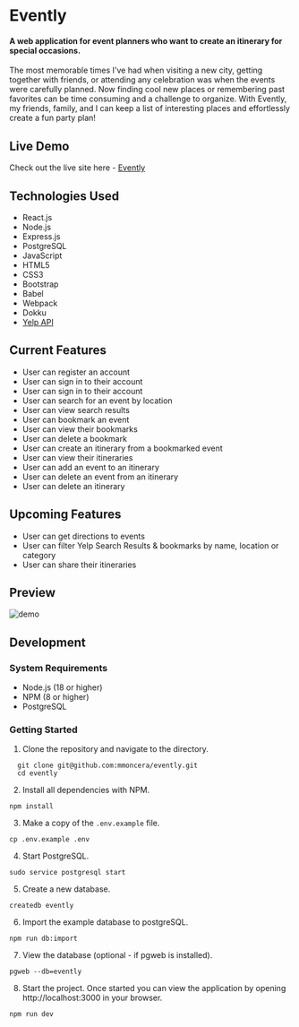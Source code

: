 # Evently

#### A web application for event planners who want to create an itinerary for special occasions.

The most memorable times I've had when visiting a new city, getting together with friends, or attending any celebration was when the events were carefully planned. Now finding cool new places or remembering past favorites can be time consuming and a challenge to organize. With Evently, my friends, family, and I can keep a list of interesting places and effortlessly create a fun party plan!

## Live Demo
Check out the live site here - [Evently](https://evently.michaelmoncera.com/)

## Technologies Used
* React.js
* Node.js
* Express.js
* PostgreSQL
* JavaScript
* HTML5
* CSS3
* Bootstrap
* Babel
* Webpack
* Dokku
* [Yelp API](https://www.yelp.com/developers/documentation/v3/get_started)

## Current Features
* User can register an account
* User can sign in to their account
* User can sign in to their account
* User can search for an event by location
* User can view search results
* User can bookmark an event
* User can view their bookmarks
* User can delete a bookmark
* User can create an itinerary from a bookmarked event
* User can view their itineraries
* User can add an event to an itinerary
* User can delete an event from an itinerary
* User can delete an itinerary

## Upcoming Features
* User can get directions to events
* User can filter Yelp Search Results & bookmarks by name, location or category
* User can share their itineraries

## Preview
![demo](./server/public/gifs/demo.gif)

## Development

### System Requirements
* Node.js (18 or higher)
* NPM (8 or higher)
* PostgreSQL

### Getting Started
1. Clone the repository and navigate to the directory.
  ```shell
    git clone git@github.com:mmoncera/evently.git
    cd evently
  ```
2. Install all dependencies with NPM.
  ```shell
  npm install
  ```
3. Make a copy of the `.env.example` file.
  ```shell
  cp .env.example .env
  ```
4. Start PostgreSQL.
  ```shell
  sudo service postgresql start
  ```
5. Create a new database.
  ```shell
  createdb evently
  ```
6. Import the example database to postgreSQL.
  ```shell
  npm run db:import
  ```
7. View the database (optional - if pgweb is installed).
  ```shell
  pgweb --db=evently
  ```
8. Start the project. Once started you can view the application by opening http://localhost:3000 in your browser.
  ```shell
  npm run dev
  ```
